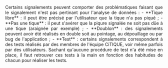 <p style="text-align:justify;">
Certains signalements peuvent comporter des problématiques faisant que le signalement n'est pas pertinant pour l'analyse de données :
- **Tique libre** : il peut être précisé par l'utilisateur que la tique n'a pas piqué ;
- **Pas une tique** : il peut s'avérer que la piqure signalée ne soit pas dûe à une tique (araignée par exemple) ;
- **Doublon** : des signalements peuvent avoir été réalisés en double soit au pointage, au dépouillage ou par bug de l'application ;
- **Test** : certains signalements correspondent à des tests réalisés par des membres de l'équipe CiTIQUE, voir même parfois par des utilisateurs. Sachant qu'aucune procédure de test n'a été mise en place, il faut retrouver ces tests à la main en fonction des habitudes de chacun pour réaliser les tests. 
</p>
